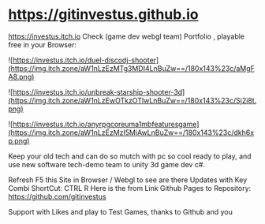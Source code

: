 # https://gitinvestus.github.io

https://investus.itch.io Check (game dev webgl team) Portfolio , playable free in your Browser:

![https://investus.itch.io/duel-discodj-shooter](https://img.itch.zone/aW1nLzEzMTg3MDI4LnBuZw==/180x143%23c/aMgFA8.png)

![https://investus.itch.io/unbreak-starship-shooter-3d](https://img.itch.zone/aW1nLzEwOTkzOTIwLnBuZw==/180x143%23c/Sj2i8t.png)

![https://investus.itch.io/anyrpgcoreuma1mbfeaturesgame](https://img.itch.zone/aW1nLzEzMzI5MjAwLnBuZw==/180x143%23c/dkh6xp.png)

Keep your old tech and can do so mutch with pc so cool ready to play, and use new software tech-demo team to unity 3d game dev c#.

Refresh F5 this Site in Browser / Webgl to see are there Updates with Key Combi ShortCut: CTRL R
Here is the from Link Github Pages to Repository: https://github.com/gitinvestus

Support with Likes and play to Test Games, thanks to Github and you
